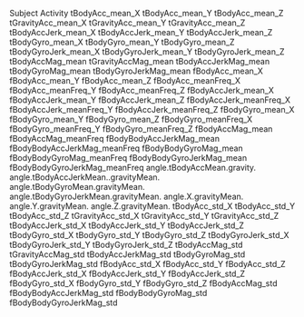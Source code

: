
Subject 
Activity tBodyAcc_mean_X 
tBodyAcc_mean_Y 
tBodyAcc_mean_Z 
tGravityAcc_mean_X 
tGravityAcc_mean_Y 
tGravityAcc_mean_Z 
tBodyAccJerk_mean_X 
tBodyAccJerk_mean_Y 
tBodyAccJerk_mean_Z 
tBodyGyro_mean_X 
tBodyGyro_mean_Y 
tBodyGyro_mean_Z 
tBodyGyroJerk_mean_X 
tBodyGyroJerk_mean_Y 
tBodyGyroJerk_mean_Z 
tBodyAccMag_mean 
tGravityAccMag_mean 
tBodyAccJerkMag_mean 
tBodyGyroMag_mean 
tBodyGyroJerkMag_mean 
fBodyAcc_mean_X 
fBodyAcc_mean_Y 
fBodyAcc_mean_Z 
fBodyAcc_meanFreq_X 
fBodyAcc_meanFreq_Y 
fBodyAcc_meanFreq_Z 
fBodyAccJerk_mean_X 
fBodyAccJerk_mean_Y 
fBodyAccJerk_mean_Z 
fBodyAccJerk_meanFreq_X 
fBodyAccJerk_meanFreq_Y 
fBodyAccJerk_meanFreq_Z 
fBodyGyro_mean_X 
fBodyGyro_mean_Y 
fBodyGyro_mean_Z 
fBodyGyro_meanFreq_X 
fBodyGyro_meanFreq_Y 
fBodyGyro_meanFreq_Z 
fBodyAccMag_mean 
fBodyAccMag_meanFreq 
fBodyBodyAccJerkMag_mean 
fBodyBodyAccJerkMag_meanFreq 
fBodyBodyGyroMag_mean 
fBodyBodyGyroMag_meanFreq 
fBodyBodyGyroJerkMag_mean 
fBodyBodyGyroJerkMag_meanFreq 
angle.tBodyAccMean.gravity. 
angle.tBodyAccJerkMean..gravityMean. 
angle.tBodyGyroMean.gravityMean. 
angle.tBodyGyroJerkMean.gravityMean. 
angle.X.gravityMean. 
angle.Y.gravityMean. 
angle.Z.gravityMean. 
tBodyAcc_std_X 
tBodyAcc_std_Y 
tBodyAcc_std_Z 
tGravityAcc_std_X 
tGravityAcc_std_Y 
tGravityAcc_std_Z 
tBodyAccJerk_std_X 
tBodyAccJerk_std_Y 
tBodyAccJerk_std_Z 
tBodyGyro_std_X 
tBodyGyro_std_Y 
tBodyGyro_std_Z 
tBodyGyroJerk_std_X 
tBodyGyroJerk_std_Y 
tBodyGyroJerk_std_Z 
tBodyAccMag_std 
tGravityAccMag_std 
tBodyAccJerkMag_std 
tBodyGyroMag_std 
tBodyGyroJerkMag_std 
fBodyAcc_std_X 
fBodyAcc_std_Y 
fBodyAcc_std_Z 
fBodyAccJerk_std_X 
fBodyAccJerk_std_Y 
fBodyAccJerk_std_Z 
fBodyGyro_std_X 
fBodyGyro_std_Y 
fBodyGyro_std_Z 
fBodyAccMag_std 
fBodyBodyAccJerkMag_std 
fBodyBodyGyroMag_std 
fBodyBodyGyroJerkMag_std
